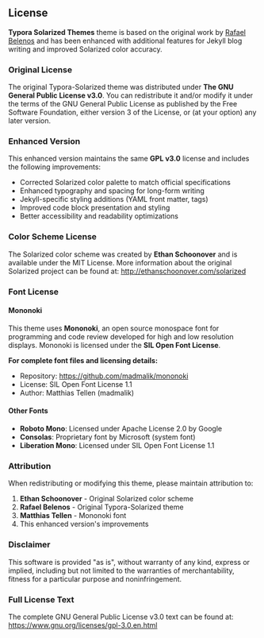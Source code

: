 ## License

**Typora Solarized Themes** theme is based on the original work by [Rafael Belenos](https://github.com/belenos) and has been enhanced with additional features for Jekyll blog writing and improved Solarized color accuracy.

### Original License

The original Typora-Solarized theme was distributed under **The GNU General Public License v3.0**. You can redistribute it and/or modify it under the terms of the GNU General Public License as published by the Free Software Foundation, either version 3 of the License, or (at your option) any later version.

### Enhanced Version

This enhanced version maintains the same **GPL v3.0** license and includes the following improvements:

- Corrected Solarized color palette to match official specifications
- Enhanced typography and spacing for long-form writing
- Jekyll-specific styling additions (YAML front matter, tags)
- Improved code block presentation and styling
- Better accessibility and readability optimizations

### Color Scheme License

The Solarized color scheme was created by **Ethan Schoonover** and is available under the MIT License. More information about the original Solarized project can be found at: http://ethanschoonover.com/solarized

### Font License

#### Mononoki

This theme uses **Mononoki**, an open source monospace font for programming and code review developed for high and low resolution displays. Mononoki is licensed under the **SIL Open Font License**.

**For complete font files and licensing details:**

- Repository: https://github.com/madmalik/mononoki
- License: SIL Open Font License 1.1
- Author: Matthias Tellen (madmalik)

#### Other Fonts

- **Roboto Mono**: Licensed under Apache License 2.0 by Google
- **Consolas**: Proprietary font by Microsoft (system font)
- **Liberation Mono**: Licensed under SIL Open Font License 1.1

### Attribution

When redistributing or modifying this theme, please maintain attribution to:

1. **Ethan Schoonover** - Original Solarized color scheme
2. **Rafael Belenos** - Original Typora-Solarized theme
3. **Matthias Tellen** - Mononoki font
4. This enhanced version's improvements

### Disclaimer

This software is provided "as is", without warranty of any kind, express or implied, including but not limited to the warranties of merchantability, fitness for a particular purpose and noninfringement.

### Full License Text

The complete GNU General Public License v3.0 text can be found at: https://www.gnu.org/licenses/gpl-3.0.en.html